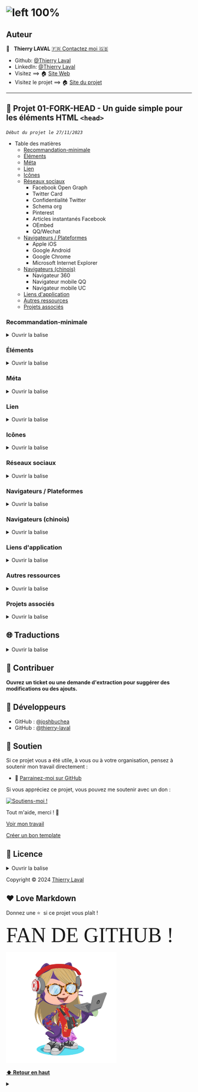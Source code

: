 # ![left 100%](https://raw.githubusercontent.com/thierry-laval/archives/master/images/logo-portfolio.png "Un bien beau logo !")

## Auteur

👤 &nbsp; **Thierry LAVAL** [🇫🇷 Contactez moi 🇬🇧](<contact@thierrylaval.dev>)

* Github: [@Thierry Laval](https://github.com/thierry-laval)
* LinkedIn: [@Thierry Laval](https://www.linkedin.com/in/thierry-laval)
* Visitez ==> 🏠 [Site Web](https://thierrylaval.dev)
* Visitez le projet ==> 🏠 [Site du projet](https://thierry-laval.github.io/01-FORK-HEAD/)

***

## 📎 Projet 01-FORK-HEAD - Un guide simple pour les éléments HTML `<head>`

_`Début du projet le 27/11/2023`_

- Table des matières
  - [Recommandation-minimale](#recommandation-minimale)
  - [Éléments](#éléments)
  - [Méta](#méta)
  - [Lien](#lien)
  - [Icônes](#icônes)
  - [Réseaux sociaux](#réseaux-sociaux)
    - Facebook Open Graph
    - Twitter Card
    - Confidentialité Twitter
    - Schema org
    - Pinterest
    - Articles instantanés Facebook
    - OEmbed
    - QQ/Wechat
  - [Navigateurs / Plateformes](#navigateurs--plateformes)
    - Apple iOS
    - Google Android
    - Google Chrome
    - Microsoft Internet Explorer
  - [Navigateurs (chinois)](#navigateurs-chinois)
    - Navigateur 360
    - Navigateur mobile QQ
    - Navigateur mobile UC
  - [Liens d'application](#liens-dapplication)
  - [Autres ressources](#autres-ressources)
  - [Projets associés](#projets-associés)

### Recommandation-minimale

<details><summary>Ouvrir la balise</summary>

Voici les éléments essentiels pour tout document Web (sites Web/applications) :

```html
<meta charset="utf-8">
<meta name="viewport" content="width=device-width, initial-scale=1">
<!--
Les 2 balises méta ci-dessus *doivent* apparaître en premier dans le <head>
pour garantir systématiquement un rendu correct du document.
Tout autre élément d'en-tête doit apparaître *après* ces balises.
-->
<title>Titre de la page</title>
```

`meta charset` - définit l'encodage du site Web, `utf-8` est la norme

`meta name="viewport"` - paramètres de la fenêtre d'affichage liés à la réactivité mobile

`width=device-width` - utilise la largeur physique de l'appareil (idéal pour les mobiles !)

`initial-scale=1` - le zoom initial, 1 signifie aucun zoom

</details>

### Éléments

<details><summary>Ouvrir la balise</summary>

Les éléments `<head>` valides incluent `meta`, `link`, `title`, `style`, `script`, `noscript` et `base`.

Ces éléments fournissent des informations sur la façon dont un document doit être perçu et rendu par les technologies Web. par exemple les navigateurs, les moteurs de recherche, les robots, etc.

```html
<!--
Définissez l'encodage des caractères pour ce document, de sorte que
tous les caractères dans l'espace UTF-8 (comme les emoji)
soient rendus correctement. -->
<meta charset="utf-8">

<!-- Définir le titre du document -->
<title>Titre de la page</title>

<!-- Définir l'URL de base pour toutes les URL relatives dans le document -->
<base href="https://example.com/page.html">

<!-- Lien vers un fichier CSS externe -->
<link rel="stylesheet" href="styles.css">

<!-- Utilisé pour ajouter du CSS dans le document -->
<style>
/* ... */
</style>

<!-- Balises JavaScript et sans JavaScript -->
<script src="script.js"></script>
<script>
// fonction(s) à placer ici
</script>
<noscript>
<!-- Aucune alternative JS -->
</noscript>
```

</details>

### Méta

<details><summary>Ouvrir la balise</summary>

```html
<!--
Les 2 éléments suivants Les balises méta *doivent* apparaître en premier dans le <head>
pour garantir un rendu correct du document.
Tout autre élément d'en-tête doit apparaître *après* ces balises.
-->
<meta charset="utf-8">
<meta name="viewport" content="width=device-width, initial-scale=1">

<!--
Permet de contrôler l'endroit d'où les ressources sont chargées.
Placez-la le plus tôt possible dans le <head>, car la balise
ne s'applique qu'aux ressources déclarées après elle.
-->
<meta http-equiv="Content-Security-Policy" content="default-src 'self'">

<!-- Nom de l'application Web (ne doit être utilisé que si le site Web est utilisé comme une application) -->
<meta name="application-name" content="Application Name">

<!-- Couleur du thème pour Chrome, Firefox OS et Opera -->
<meta name="theme-color" content="#4285f4">

<!-- Brève description du document (limite à 150 caractères) -->
<!-- Ce contenu *peut* être utilisé dans le cadre des résultats des moteurs de recherche. -->
<meta name="description" content="Une description de la page">

<!-- Contrôler le comportement de l'exploration et de l'indexation des moteurs de recherche -->
<meta name="robots" content="index,follow"><!-- Tous les moteurs de recherche -->
<meta name="googlebot" content="index,follow"><!-- Spécifique à Google -->

<!-- Indique à Google de ne pas afficher la zone de recherche des liens de site -->
<meta name="google" content="nositelinkssearchbox">

<!-- Indique à Google de ne pas fournir de traduction pour ce document -->
<meta name="google" content="notranslate">

<!-- Vérifier la propriété du site Web -->
<meta name="google-site-verification" content="verification_token"><!-- Google Search Console -->
<meta name="yandex-verification" content="verification_token"><!-- Yandex Webmasters -->
<meta name="msvalidate.01" content="verification_token"><!-- Centre pour les webmasters Bing -->
<meta name="alexaVerifyID" content="verification_token"><!-- Console Alexa -->
<meta name="p:domain_verify" content="code_from_pinterest"><!-- Console Pinterest-->
<meta name="norton-safeweb-site-verification" content="norton_code"><!-- Norton Safe Web -->

<!-- Identifiez le logiciel utilisé pour créer le document (c.-à-d. - WordPress, Dreamweaver) -->
<meta name="generator" content="program">

<!-- Brève description du sujet de votre document -->
<meta name="subject" content="your document's subject">

<!-- Donne une classification générale par âge en fonction du contenu du document -->
<meta name="rating" content="General">

<!-- Permet de contrôler la manière dont les informations de référence sont transmises -->
<meta name="referrer" content="no-referrer">

<!-- Désactive la détection et le formatage automatiques des numéros de téléphone possibles -->
<meta name="format-detection" content="telephone=no">

<!-- Désactive complètement la prélecture DNS en la définissant sur « off » -->
<meta http-equiv="x-dns-prefetch-control" content="off">

<!-- Spécifie le document à afficher dans un cadre spécifique -->
<meta http-equiv="Window-Target" content="_value">

<!-- Balises géographiques -->
<meta name="ICBM" content="latitude, longitude">
<meta name="geo.position" content="latitude;longitude">
<meta name="geo.region" content="country[-state]"><!-- Code de pays (ISO 3166-1) : obligatoire, code d'état (ISO 3166-2) : facultatif ; par ex. content="US" / content="US-NY" -->
<meta name="geo.placename" content="city/town"><!-- par ex. content="New York City" -->

<!-- Monétisation Web https://webmonetization.org/docs/getting-started -->
<meta name="monetization" content="$paymentpointer.example">
```

- 📖 [Balises méta que Google comprend](https://support.google.com/webmasters/answer/79812?hl=en)
- 📖 [WHATWG Wiki : MetaExtensions](https://wiki.whatwg.org/wiki/MetaExtensions)
- 📖 [ICBM sur Wikipédia](https://en.wikipedia.org/wiki/ICBM_address#Modern_use)
- 📖 [Géolocalisation sur Wikipédia](https://en.wikipedia.org/wiki/Géolocalisation#HTML_pages)

</details>

### Lien

<details><summary>Ouvrir la balise</summary>

```html
<!-- Pointe vers une feuille de style externe -->
<link rel="stylesheet" href="https://example.com/styles.css">

<!-- Aide à éviter les problèmes de contenu dupliqué -->
<link rel="canonical" href="https://example.com/article/?page=2">

<!-- Lien vers une version HTML AMP du document actuel -->
<link rel="amphtml" href="https://example.com/path/to/amp-version.html">

<!-- Lien vers un fichier JSON qui spécifie les informations d'identification « d'installation » pour les applications Web -->
<link rel="manifest" href="manifest.json">

<!-- Lien vers des informations sur le ou les auteurs du document -->
<link rel="author" href="humans.txt">

<!-- Fait référence à une déclaration de droits d'auteur qui s'applique au contexte du lien -->
<link rel="license" href="copyright.html">

<!-- Donne une référence à un emplacement dans votre document qui peut être dans une autre langue -->
<link rel="alternate" href="https://es.example.com/" hreflang="es">

<!-- Fournit des informations sur un auteur ou une autre personne -->
<link rel="me" href="https://google.com/profiles/thenextweb" type="text/html">
<link rel="me" href="mailto:name@example.com">
<link rel="me" href="sms:+15035550125">

<!-- Liens vers un document qui décrit une collection d'enregistrements, de documents ou d'autres éléments d'intérêt historique -->
<link rel="archives" href="https://example.com/archives/">

<!-- Liens vers une ressource de niveau supérieur dans une structure hiérarchique -->
<link rel="index" href="https://example.com/article/">

<!-- Fournit une auto-référence - utile lorsque le document a plusieurs références possibles -->
<link rel="self" type="application/atom+xml" href="https://example.com/atom.xml">

<!-- Les premier, dernier, précédent et suivant documents d'une série de documents, respectivement -->
<link rel="first" href="https://example.com/article/">
<link rel="last" href="https://example.com/article/?page=42">
<link rel="prev" href="https://example.com/article/?page=1">
<link rel="next" href="https://example.com/article/?page=3">

<!-- Utilisé lorsqu'un service tiers est utilisé pour maintenir un blog -->
<link rel="EditURI" href="https://example.com/xmlrpc.php?rsd" type="application/rsd+xml" title="RSD">

<!-- Forme un commentaire automatisé lorsqu'un autre blog WordPress crée un lien vers votre blog ou votre article WordPress -->
<link rel="pingback" href="https://example.com/xmlrpc.php">

<!-- Notifie une URL lorsque vous créez un lien vers celle-ci sur votre document -->
<link rel="webmention" href="https://example.com/webmention">

<!-- Permet de publier sur votre propre domaine à l'aide d'un client Micropub -->
<link rel="micropub" href="https://example.com/micropub">

<!-- Ouvrir la recherche -->
<link rel="search" href="/open-search.xml" type="application/opensearchdescription+xml" title="Titre de la recherche">

<!-- Flux -->
<link rel="alternate" href="https://feeds.feedburner.com/example" type="application/rss+xml" title="RSS">
<link rel="alternate" href="https://example.com/feed.atom" type="application/atom+xml" title="Atom 0.3">

<!-- Prélecture, préchargement, prénavigation -->
<!-- Plus d'infos : https://css-tricks.com/prefetching-preloading-prebrowsing/ -->
<link rel="dns-prefetch" href="//example.com/">
<link rel="preconnect" href="https://www.example.com/">
<link rel="prefetch" href="https://www.example.com/">
<link rel="prerender" href="https://example.com/">
<link rel="preload" href="image.png" as="image">
```

- 📖 [Relations de liens](https://www.iana.org/assignments/link-relations/link-relations.xhtml)

</details>

### Icônes

<details><summary>Ouvrir la balise</summary>

```html
<!-- Pour IE 10 et inférieur -->
<!-- Placez favicon.ico dans le répertoire racine - aucune balise n'est nécessaire -->

<!-- Icône dans la résolution la plus élevée dont nous avons besoin -->
<link rel="icon" sizes="192x192" href="/path/to/icon.png">

<!-- Icône Apple Touch (réutilisation de l'icône 192px.png) -->
<link rel="apple-touch-icon" href="/path/to/apple-touch-icon.png">

<!-- Icône d'onglet épinglé Safari -->
<link rel="mask-icon" href="/path/to/icon.svg" color="blue">
```

- 📖 [Tout sur les favicons (et les icônes tactiles)](https://bitsofco.de/all-about-favicons-and-touch-icons/)
- 📖 [Création d'icônes d'onglets épinglés](https://developer.apple.com/library/content/documentation/AppleApplications/Reference/SafariWebContent/pinnedTabs/pinnedTabs.html)
- 📖 [Aide-mémoire sur les favicons](https://github.com/audreyr/favicon-cheat-sheet)
- 📖 [Icônes et couleurs du navigateur](https://developers.google.com/web/fundamentals/design-and-ux/browser-customization/)

</details>

### Réseaux sociaux

<details><summary>Ouvrir la balise</summary>

#### Facebook Open Graph

La plupart du contenu est partagé sur Facebook en tant qu'URL, il est donc important de marquer votre site Web avec des balises Open Graph pour contrôler la façon dont votre contenu apparaît sur Facebook. [En savoir plus sur le balisage Open Graph de Facebook](https://developers.facebook.com/docs/sharing/webmasters#markup)

```html
<meta property="fb:app_id" content="123456789">
<meta property="og:url" content="https://example.com/page.html">
<meta property="og:type" content="website">
<meta property="og:title" content="Titre du contenu">
<meta property="og:image" content="https://example.com/image.jpg">
<meta property="og:image:alt" content="Une description du contenu de l'image (pas une légende)">
<meta property="og:description" content="Description ici">
<meta property="og:site_name" content="Nom du site">
<meta property="og:locale" content="en_US">
<meta property="article:author" content="">
```

- 📖 [Protocole Open Graph](http://ogp.me/)
- 🛠 Testez votre page avec le [Facebook Sharing Debugger](https://developers.facebook.com/tools/debug/)

#### Twitter Card
> Avec Twitter Cards, vous pouvez joindre des photos, des vidéos et des expériences multimédias riches aux Tweets, contribuant ainsi à générer du trafic vers votre site Web. [En savoir plus sur les cartes Twitter](https://developer.twitter.com/en/docs/tweets/optimize-with-cards/overview/abouts-cards)

```html
<meta name="twitter:card" content="summary">
<meta name="twitter:site" content="@site_account">
<meta name="twitter:creator" content="@individual_account">
<meta name="twitter:url" content="https://example.com/page.html">
<meta name="twitter:title" content="Titre du contenu">
<meta name="twitter:description" content="Description du contenu inférieure à 200 caractères">
<meta name="twitter:image" content="https://example.com/image.jpg">
<meta name="twitter:image:alt" content="Une description textuelle de l'image transmettant la nature essentielle d'une image aux utilisateurs malvoyants. Maximum 420 caractères.">
```

- 📖 [Démarrage avec les cartes — Développeurs Twitter](https://dev.twitter.com/cards/getting-started)
- 🛠 Testez votre page avec le [Twitter Card Validator](https://cards-dev.twitter.com/validator)

#### Confidentialité Twitter
Si vous intégrez des tweets sur votre site Web, Twitter peut utiliser les informations de votre site pour adapter le contenu et les suggestions aux utilisateurs de Twitter. [En savoir plus sur les options de confidentialité de Twitter](https://dev.twitter.com/web/overview/privacy#what-privacy-options-do-website-publishers-have).
```html
<!-- interdire à Twitter d'utiliser les informations de votre site à des fins de personnalisation -->
<meta name="twitter:dnt" content="on">
```

#### Schema org

```html
<html lang="" itemscope itemtype="https://schema.org/Article">
<head>
<link rel="author" href="">
<link rel="publisher" href="">
<meta itemprop="name" content="Content Title">
<meta itemprop="description" content="Content description less than 200 characters">
<meta itemprop="image" content="https://example.com/image.jpg">
```

**Remarque :** ces balises méta nécessitent que les attributs `itemscope` et `itemtype` soient ajoutés à la balise `<html>`.

- 📖 [Mise en route - schema.org](https://schema.org/docs/gs.html)
- 🛠 Testez votre page avec le [Test des résultats enrichis](https://search.google.com/test/rich-results)

#### Pinterest

Pinterest vous permet d'empêcher les gens d'enregistrer des éléments de votre site Web, selon [leur centre d'aide](https://help.pinterest.com/en/business/article/prevent-saves-to-pinterest-from-your-site). La `description` est facultative.

```html
<meta name="pinterest" content="nopin" description="Désolé, vous ne pouvez pas enregistrer depuis mon site Web !">
```

#### Articles instantanés Facebook

```html
<meta charset="utf-8">
<meta property="op:markup_version" content="v1.0">

<!-- L'URL de la version Web de votre article -->
<link rel="canonical" href="https://example.com/article.html">

<!-- Le style à utiliser pour cet article -->
<meta property="fb:article_style" content="myarticlestyle">
```

- 📖 [Création d'articles - Articles instantanés](https://developers.facebook.com/docs/instant-articles/guides/articlecreate)
- 📖 [Exemples de code - Articles instantanés](https://developers.facebook.com/docs/instant-articles/reference)

#### OEmbed

```html
<link rel="alternate" type="application/json+oembed"
href="https://example.com/services/oembed?url=http%3A%2F%2Fexample.com%2Ffoo%2F&amp;format=json"
title="Profil oEmbed : JSON">
<link rel="alternate" type="text/xml+oembed"
href="https://example.com/services/oembed?url=http%3A%2F%2Fexample.com%2Ffoo%2F&amp;format=xml"
title="Profil oEmbed : XML">
```

- 📖 [Format oEmbed](https://oembed.com/)

#### QQ/Wechat

Les utilisateurs qui partagent des pages Web avec qq wechat auront un message formaté

```html
<meta itemprop="name" content="share title">
<meta itemprop="image" content="http://imgcache.qq.com/qqshow/ac/v4/global/logo.png">
<meta name="description" itemprop="description" content="share content">
```
- 📖 [Documents sur le format du code](http://open.mobile.qq.com/api/mqq/index#api:setShareInfo)

</details>

### Navigateurs / Plateformes

<details><summary>Ouvrir la balise</summary>

#### Apple iOS

```html
<!-- Bannière d'application intelligente -->
<meta name="apple-itunes-app" content="app-id=APP_ID,affiliate-data=AFFILIATE_ID,app-argument=SOME_TEXT">

<!-- Désactiver la détection et le formatage automatiques des numéros de téléphone possibles -->
<meta name="format-detection" content="telephone=no">

<!-- Icône de lancement (180x180px ou plus) -->
<link rel="apple-touch-icon" href="/path/to/apple-touch-icon.png">

<!-- Image de l'écran de lancement -->
<link rel="apple-touch-startup-image" href="/path/to/launch.png">

<!-- Titre de l'icône de lancement -->
<meta name="apple-mobile-web-app-title" content="Titre de l'application">

<!-- Activer le mode autonome (plein écran) -->
<meta name="apple-mobile-web-app-capable" content="yes">

<!-- Apparence de la barre d'état (n'a aucun effet sauf si le mode autonome est activé) -->
<meta name="apple-mobile-web-app-status-bar-style" content="black">

<!-- Lien profond vers l'application iOS -->
<meta name="apple-itunes-app" content="app-id=APP-ID, app-argument=http/url-sample.com">
<link rel="alternate" href="ios-app://APP-ID/http/url-sample.com">
```

- 📖 [Configuration des applications Web](https://developer.apple.com/library/content/documentation/AppleApplications/Reference/SafariWebContent/ConfiguringWebApplications/ConfiguringWebApplications.html)

#### Google Android

```html
<meta name="theme-color" content="#E64545">

<!-- Ajouter à l'écran d'accueil -->
<meta name="mobile-web-app-capable" content="yes">
<!-- Plus d'informations : https://developer.chrome.com/multidevice/android/installtohomescreen -->

<!-- Lien profond vers l'application Android -->
<meta name="google-play-app" content="app-id=package-name">
<link rel="alternate" href="android-app://package-name/http/url-sample.com">
```

#### Google Chrome

```html
<link rel="chrome-webstore-item" href="https://chrome.google.com/webstore/detail/APP_ID">

<!-- Désactiver l'invite de traduction -->
<meta name="google" content="notranslate">
```

#### Microsoft Internet Explorer

```html
<!-- Forcer IE 8/9/10 à utiliser son dernier moteur de rendu -->
<meta http-equiv="x-ua-compatible" content="ie=edge">

<!-- Désactiver la détection et le formatage automatiques des numéros de téléphone possibles par l'extension de navigateur Skype Toolbar -->
<meta name="skype_toolbar" content="skype_toolbar_parser_compatible">

<!-- Windows Tiles -->
<meta name="msapplication-config" content="/browserconfig.xml">
```

Balisage XML minimal requis pour `browserconfig.xml` :

```xml
<?xml version="1.0" encoding="utf-8"?>
<browserconfig>
<msapplication>
<tile>
<square70x70logo src="small.png"/>
<square150x150logo src="medium.png"/>
<wide310x150logo src="wide.png"/>
<square310x310logo src="large.png"/>
</tile>
</msapplication>
</browserconfig>
```

- 📖 Schéma de configuration du navigateur [référence](https://msdn.microsoft.com/en-us/library/dn320426.aspx)

**[⬆ retour en haut](#auteur)**

</details>

### Navigateurs (chinois)

<details><summary>Ouvrir la balise</summary>

#### Navigateur 360

```html
<!-- Sélectionner l'ordre du moteur de rendu -->
<meta name="renderer" content="webkit|ie-comp|ie-stand">
```

#### Navigateur mobile QQ

```html
<!-- Verrouille l'écran dans l'orientation spécifiée -->
<meta name="x5-orientation" content="paysage/portrait">

<!-- Afficher ce document en plein écran -->
<meta name="x5-fullscreen" content="true">

<!-- Le document s'affichera en « mode application » (plein écran, etc.) -->
<meta name="x5-page-mode" content="app">
```

#### Navigateur mobile UC

```html
<!-- Verrouille l'écran dans l'orientation spécifiée -->
<meta name="screen-orientation" content="landscape/portrait">

<!-- Afficher ce document en plein écran -->
<meta name="full-screen" content="yes">

<!-- Le navigateur UC affichera les images même en "mode texte" -->
<meta name="imagemode" content="force">

<!-- Le document s'affichera en "mode application" (plein écran, interdiction des gestes, etc.) -->
<meta name="browsermode" content="application">

<!-- Désactiver le "mode nuit" du navigateur UC pour ce document -->
<meta name="nightmode" content="disable">

<!-- Simplifier le document pour réduire le transfert de données -->
<meta name="layoutmode" content="fitscreen">

<!-- Désactiver la fonction du navigateur UC de "mise à l'échelle de la police lorsqu'il y a beaucoup de mots dans ce document" -->
<meta name="wap-font-scale" content="no">
```

- 📖 [Documents du navigateur UC](https://www.uc.cn/download/UCBrowser_U3_API.doc)

**[⬆ retour en haut](#auteur)**

</details>

### Liens d'application

<details><summary>Ouvrir la balise</summary>

```html
<!-- iOS -->
<meta property="al:ios:url" content="applinks://docs">
<meta property="al:ios:app_store_id" content="12345">
<meta property="al:ios:app_name" content="Liens d'application">

<!-- Android -->
<meta property="al:android:url" content="applinks://docs">
<meta property="al:android:app_name" content="Liens d'application">
<meta property="al:android:package" content="org.applinks">

<!-- Web fall back -->
<meta property="al:web:url" content="https://applinks.org/documentation">
```

- 📖 [Liens d'application](https://developers.facebook.com/docs/applinks)

</details>

### Autres ressources

<details><summary>Ouvrir la balise</summary>

- 📖 [Documents HTML5 Boilerplate : Le HTML](https://github.com/h5bp/html5-boilerplate/blob/master/dist/doc/html.md)
- 📖 [Documents HTML5 Boilerplate : Étendre et personnaliser](https://github.com/h5bp/html5-boilerplate/blob/master/dist/doc/extend.md)

</details>

### Projets associés

<details><summary>Ouvrir la balise</summary>

- [Atom HTML Head Snippets](https://github.com/joshbuchea/atom-html-head-snippets) - Paquet Atom pour les extraits `HEAD`
- [Sublime Text HTML Head Snippets](https://github.com/marcobiedermann/sublime-head-snippets) - Paquet Sublime Text pour les extraits `HEAD`
- [head-it](https://github.com/hemanth/head-it) - Interface CLI pour les extraits `HEAD`
- [vue-head](https://github.com/ktquez/vue-head) - Manipulation des méta-informations de la balise `HEAD` pour Vue.js

</details>

## 🌐 Traductions

<details><summary>Ouvrir la balise</summary>

- 🇫🇷 [Français](https://github.com/thierry-laval/01-FORK-HEAD)
- 🇮🇩 [Bahasa](https://github.com/rijdz/HEAD)
- 🇧🇷 [Portugais brésilien](https://github.com/Webschool-io/HEAD)
- 🇨🇳 [Chinois (simplifié)](https://github.com/Amery2010/HEAD)
- 🇩🇪 [Allemand](https://github.com/Shidigital/HEAD)
- 🇮🇹 [Italien](https://github.com/Fakkio/HEAD)
- 🇯🇵 [Japonais](https://coliss.com/articles/build-websites/operation/work/collection-of-html-head-elements.html)
- 🇰🇷 [Coréen](https://github.com/Lutece/HEAD)
- 🇷🇺 [Russe/Русский](https://github.com/Konfuze/HEAD)
- 🇪🇸 [Espagnol](https://github.com/alvaroadlf/HEAD)
- 🇹🇷 [Turc/Türkçe](https://github.com/mkg0/HEAD)

</details>

## 🤝 Contribuer

**Ouvrez un ticket ou une demande d'extraction pour suggérer des modifications ou des ajouts.**

## 👤 Développeurs

* GitHub : [@joshbuchea](https://github.com/joshbuchea)
* GitHub : [@thierry-laval](https://github.com/thierry-laval)

## 💛 Soutien

Si ce projet vous a été utile, à vous ou à votre organisation, pensez à soutenir mon travail directement :

- 💛 [Parrainez-moi sur GitHub](https://github.com/sponsors/thierry-laval)

Si vous appréciez ce projet, vous pouvez me soutenir avec un don :

<a href="https://paypal.me/thierrylaval01?country.x=FR&locale.x=fr_FR" target="_blank"><img src="https://www.paypalobjects.com/digitalassets/c/website/logo/full-text/pp_fc_hl.svg" alt="Soutiens-moi !" height="35" width="150"></a>

Tout m'aide, merci ! 🙏

[Voir mon travail](https://github.com/thierry-laval)

[Créer un bon template](https://github.com/thierry-laval/P22-template-pour-un-readme)

## 📝 Licence

<details><summary>Ouvrir la balise</summary>

[![CC0](https://i.creativecommons.org/p/zero/1.0/88x31.png)](https://creativecommons.org/publicdomain/zero/1.0/)

"Dans la mesure permise par la législation, [Josh Buchea](http://joshbuchea.com) renonce à tous les droits d'auteur et droits connexes ou relatifs à ce travail."

</details>

Copyright © 2024 [Thierry Laval](https://thierrylaval.dev)

## &hearts; Love Markdown

Donnez une ⭐️ &nbsp;si ce projet vous plaît !

<span style="font-family:Papyrus; font-size:4em;">FAN DE GITHUB !</span>

<!-- [This is an image](https://myoctocat.com/assets/images/base-octocat.svg) -->

<a href="url"><img src="https://github.com/thierry-laval/P00-mes-archives/blob/master/images/octocat-oley.png" height="300"></a>

**[⬆ Retour en haut](#auteur)** <br>


<details><summary> </summary></details>